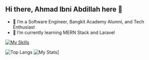 ## Hi there, Ahmad Ibni Abdillah here 👋

- 🔭 I’m a Software Engineer, Bangkit Academy Alumni, and Tech Enthusiast
- 🌱 I’m currently learning MERN Stack and Laravel

[![My Skills](https://skillicons.dev/icons?i=js,php,nodejs,mysql,sqlite,tailwind,bootstrap,react,alpinejs,laravel,figma,git)](https://skillicons.dev)


![Top Langs](https://github-readme-stats.vercel.app/api/top-langs/?username=ahmadibni&layout=compact) 
![My Stats](https://github-readme-stats.vercel.app/api?username=ahmadibni&show_icons=true&theme=default#gh-light-mode-only)]
<!--
**ahmadibni/ahmadibni** is a ✨ _special_ ✨ repository because its `README.md` (this file) appears on your GitHub profile.

Here are some ideas to get you started:

- 🔭 I’m currently working on Software Engineer...
- 🌱 I’m currently learning MERN Stack and Flutter...
- 👯 I’m looking to collaborate on ...
- 🤔 I’m looking for help with ...
- 💬 Ask me about ...
- 📫 How to reach me: ...
- 😄 Pronouns: ...
- ⚡ Fun fact: ...
-->
